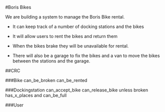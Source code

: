 #Boris Bikes 

We are building a system to manage the Boris Bike rental.

- It can keep track of a number of docking stations and the bikes

- It will allow users to rent the bikes and return them

- When the bikes brake they will be unavailable for rental.

- There will also be a garage to fix the bikes and a van to move the bikes between the stations and the garage.


##CRC

###Bike
can_be_broken
can_be_rented

###Dockingstation
can_accept_bike
can_release_bike unless broken
has_x_places and can_be_full


###User
